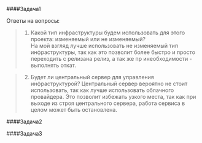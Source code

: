
####Задача1

Ответы на вопросы:

>1. Какой тип инфраструктуры будем использовать для этого проекта: изменяемый или не изменяемый?	
>  На мой взгляд лучше использовать не изменяемый тип инфраструктуры, так как это позволит более быстро и просто переходить с релизана релиз, а так же пр инеобходимости - выполнять откат.
  
>2. Будет ли центральный сервер для управления инфраструктурой?	
>  Центральный сервер вероятно не стоит использовать, так как лучше использовать облачного провайдера. Это позволит избежать узкого места, так как при выходе из строя центрального сервера, работа сервиса в целом может быть остановлена.
  
####Задача2

####Задача3
